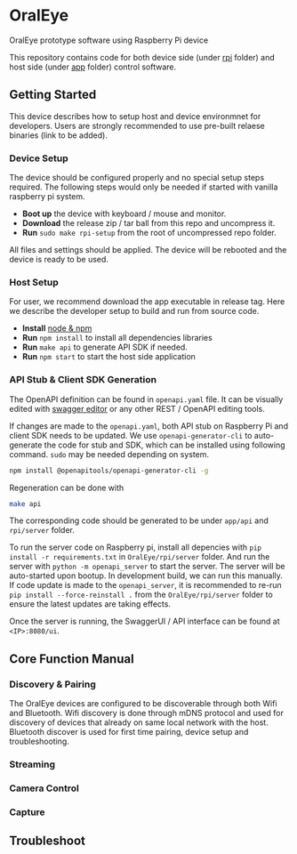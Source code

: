 # OralEye
OralEye prototype software using Raspberry Pi device

This repository contains code for both device side (under [rpi](https://github.com/hjiang36/OralEye/tree/main/rpi) folder) and host side (under [app](https://github.com/hjiang36/OralEye/tree/main/app) folder) control software.

## Getting Started
This device describes how to setup host and device environmnet for developers. Users are strongly recommended to use pre-built relaese binaries (link to be added).

### Device Setup
The device should be configured properly and no special setup steps required. The following steps would only be needed if started with vanilla raspberry pi system.

* **Boot up** the device with keyboard / mouse and monitor.
* **Download** the release zip / tar ball from this repo and uncompress it.
* **Run** `sudo make rpi-setup` from the root of uncompressed repo folder.

All files and settings should be applied. The device will be rebooted and the device is ready to be used.

### Host Setup
For user, we recommend download the app executable in release tag. Here we describe the developer setup to build and run from source code.

* **Install** [node & npm](https://nodejs.org/en/download/package-manager)
* **Run** `npm install` to install all dependencies libraries
* **Run** `make api` to generate API SDK if needed.
* **Run** `npm start` to start the host side application

### API Stub & Client SDK Generation
The OpenAPI definition can be found in `openapi.yaml` file. It can be visually edited with [swagger editor](https://editor.swagger.io/) or any other REST / OpenAPI editing tools.

If changes are made to the `openapi.yaml`, both API stub on Raspberry Pi and client SDK needs to be updated. We use `openapi-generator-cli` to auto-generate the code for stub and SDK, which can be installed using following command. `sudo` may be needed depending on system.

```sh
npm install @openapitools/openapi-generator-cli -g
```
Regeneration can be done with
```sh
make api
```
The corresponding code should be generated to be under `app/api` and `rpi/server` folder.

To run the server code on Raspberry pi, install all depencies with `pip install -r requirements.txt` in `OralEye/rpi/server` folder.
And run the server with `python -m openapi_server` to start the server. The server will be auto-started upon bootup. In development build, we can run this manually.
If code update is made to the `openapi_server`, it is recommended to re-run `pip install --force-reinstall .` from the `OralEye/rpi/server` folder to ensure the latest updates are taking effects.

Once the server is running, the SwaggerUI / API interface can be found at `<IP>:8080/ui`.

## Core Function Manual
### Discovery & Pairing
The OralEye devices are configured to be discoverable through both Wifi and Bluetooth. Wifi discovery is done through mDNS protocol and used for discovery of devices that already on same local network with the host. Bluetooth discover is used for first time pairing, device setup and troubleshooting.


### Streaming

### Camera Control

### Capture

## Troubleshoot

